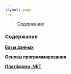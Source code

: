 ```yaml
---
layout: page
---
```


> [Содержание](index.md)

### **Содержание**

**[Базы данных](docs/DataBases/README.md)**

**[Основы программирования](docs/Basics/README.md)**

**[Платформа .NET](docs/.NET/README.md)**
